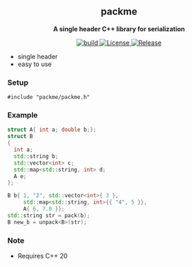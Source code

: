 <h2 align="center">
packme
</h2> 

<p align="center">
<strong> A single header C++ library for serialization</strong>
</p>

<p align="center">
  <a href="https://github.com/caozhanhao/packme/actions/workflows/tests.yml" >
    <img src="https://img.shields.io/github/actions/workflow/status/caozhanhao/packme/tests.yml?style=flat-square" alt="build" />  
  </a>
  <a href="LICENSE" >
    <img src="https://img.shields.io/github/license/caozhanhao/packme?label=License&style=flat-square&color=yellow" alt="License" />  
  </a>
  <a href="https://github.com/caozhanhao/packme/releases" >
    <img src="https://img.shields.io/github/v/release/caozhanhao/packme?label=Release&style=flat-square&color=orange" alt="Release" />  
  </a>
</p>

- single header
- easy to use

### Setup

`#include "packme/packme.h"`

### Example

```c++
struct A{ int a; double b;};
struct B
{
  int a;
  std::string b;
  std::vector<int> c;
  std::map<std::string, int> d;
  A e;
};

B b{ 1, "2", std::vector<int>{ 3 }, 
     std::map<std::string, int>{{ "4", 5 }},
     A{ 6, 7.0 }};
std::string str = pack(b);
B new_b = unpack<B>(str);
```

### Note

- Requires C++ 20